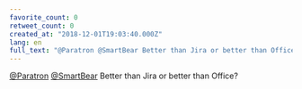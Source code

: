 ```yaml
---
favorite_count: 0
retweet_count: 0
created_at: "2018-12-01T19:03:40.000Z"
lang: en
full_text: "@Paratron @SmartBear Better than Jira or better than Office?"
---
```


[@Paratron](https://twitter.com/Paratron)
[@SmartBear](https://twitter.com/SmartBear) Better than Jira or better than
Office?

